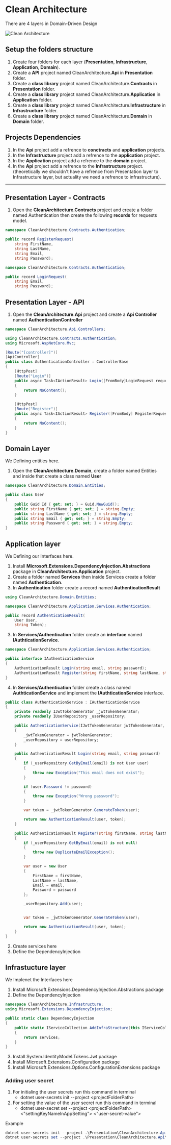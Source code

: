 # Clean Architecture
There are 4 layers in Domain-Driven Design

![Clean Architecture](./assets/diagrams/images/Clean_Architecture.jpg "Clean Architecture")

## Setup the folders structure
1. Create four folders for each layer (**Presentation**, **Infrastructure**, **Application**, **Domain**).
2. Create a **API** project named CleanArchitecture.**Api** in **Presentation** folder.
3. Create a **class library** project named CleanArchitecture.**Contracts** in **Presentation** folder.
4. Create a **class library** project named CleanArchitecture.**Application** in **Application** folder.
5. Create a **class library** project named CleanArchitecture.**Infrastructure** in **Infrastructure** folder.
6. Create a **class library** project named CleanArchitecture.**Domain** in **Domain** folder.

## Projects Dependencies 

1. In the **Api** project add a refrence to **conctracts** and **application** projects.
2. In the **Infrastructure** project add a refrence to the **application** project.
3. In the **Application** project add a refrence to the **domain** project.
4. In the **Api** project add a refrence to the **Infrastructure** project. (theoretically we shouldn't have a refrence from Presentation layer to Infrastructure layer, but actuality we need a refrence to infrastructure).
---
## Presentation Layer - Contracts

1. Open the **CleanArchitecture.Contracts** project and create a folder named Authentication then create the following **records** for requests model.
```c#
namespace CleanArchitecture.Contracts.Authentication;

public record RegisterRequest(
    string FirstName,
    string LastName,
    string Email,
    string Password);
```
```c#
namespace CleanArchitecture.Contracts.Authentication;

public record LoginRequest(
    string Email,
    string Password);
```

## Presentation Layer - API
1. Open the **CleanArchitecture.Api** project and create a **Api Controller** named **AuthenticationController**
```C#
namespace CleanArchitecture.Api.Controllers;

using CleanArchitecture.Contracts.Authentication;
using Microsoft.AspNetCore.Mvc;

[Route("[controller]")]
[ApiController]
public class AuthenticationController : ControllerBase
{
    [HttpPost]
    [Route("Login")]
    public async Task<IActionResult> Login([FromBody]LoginRequest request)
    {
        return NoContent();
    }

    [HttpPost]
    [Route("Register")]
    public async Task<IActionResult> Register([FromBody] RegisterRequest request)
    {
        return NoContent();
    }
}
```

## Domain Layer
We Defining entities here.
1. Open the **CleanArchitecture.Domain**, create a folder named Entities and inside that create a class named **User**
```C#
namespace CleanArchitecture.Domain.Entities;

public class User
{
    public Guid Id { get; set; } = Guid.NewGuid();
    public string FirstName { get; set; } = string.Empty;
    public string LastName { get; set; } = string.Empty;
    public string Email { get; set; } = string.Empty;
    public string Password { get; set; } = string.Empty;
}
```
## Application layer
We Defining our Interfaces here.
1. Install **Microsoft.Extensions.DependencyInjection.Abstractions** package in **CleanArchitecture.Application** project.
2. Create a folder named **Services** then inside Services create a folder named **Authentication**.
3. In **Authentication** folder create a record named **AuthenticationResult**
```C#
using CleanArchitecture.Domain.Entities;

namespace CleanArchitecture.Application.Services.Authentication;

public record AuthenticationResult(
    User User,
    string Token);

```

3. In **Services/Authentication** folder create an **interface** named **IAuthticationService**.
```C#
namespace CleanArchitecture.Application.Services.Authentication;

public interface IAuthenticationService
{
    AuthenticationResult Login(string email, string password);
    AuthenticationResult Register(string firstName, string lastName, string email, string password);
}
```

4. In **Services/Authentication** folder create a class named **AuthticationService** and implement the **IAuthticationService** interface.
```C#
public class AuthenticationService : IAuthenticationService
{
    private readonly IJwtTokenGenerator _jwtTokenGenerator;
    private readonly IUserRepository _userRepository;

    public AuthenticationService(IJwtTokenGenerator jwtTokenGenerator, IUserRepository userRepository)
    {
        _jwtTokenGenerator = jwtTokenGenerator;
        _userRepository = userRepository;
    }

    public AuthenticationResult Login(string email, string password)
    {
        if (_userRepository.GetByEmail(email) is not User user)
        {
            throw new Exception("This email does not exist");
        }

        if (user.Password != password)
        {
            throw new Exception("Wrong password");
        }

        var token = _jwtTokenGenerator.GenerateToken(user);

        return new AuthenticationResult(user, token);
    }

    public AuthenticationResult Register(string firstName, string lastName, string email, string password)
    {
        if (_userRepository.GetByEmail(email) is not null)
        {
            throw new DuplicateEmailException();
        }

        var user = new User
        {
            FirstName = firstName,
            LastName = lastName,
            Email = email,
            Password = password
        };

        _userRepository.Add(user);


        var token = _jwtTokenGenerator.GenerateToken(user);

        return new AuthenticationResult(user, token);
    }
}
```

2. Create services here
3. Define the DependencyInjection

## Infrastucture layer
We Implenet the Interfaces here
1. Install Microsoft.Extensions.DependencyInjection.Abstractions package
2. Define the DependencyInjection
```C#
namespace CleanArchitecture.Infrastructure;
using Microsoft.Extensions.DependencyInjection;

public static class DependencyInjection
{
    public static IServiceCollection AddInfraStructure(this IServiceCollection services)
    {
        return services;
    }
}
```
3. Install System.IdentityModel.Tokens.Jwt package
4. Install Microsoft.Extensions.Configuration package  
5. Install Microsoft.Extensions.Options.ConfigurationExtensions package

### Adding user secret
1. For initialing the user secrets run this command in terminal
    - dotnet user-secrets init --project \<projectFolderPath>
2. For setting the value of the user secret run this command in terminal
    - dotnet user-secret set --project \<projectFolderPath> \<"settingKeyNameInAppSetting"> \<"user-secret-value">

Example
```powershell
dotnet user-secrets init --project .\Presentation\CleanArchitecture.Api\
dotnet user-secrets set --project .\Presentation\CleanArchitecture.Api\ "JwtSettings:Secret" "super-secret-key-from-user-secrets"
```

